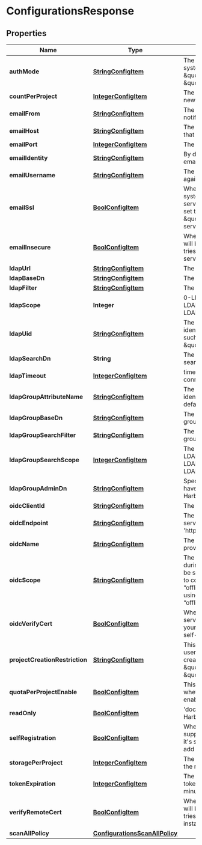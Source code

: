 
# ConfigurationsResponse

## Properties
Name | Type | Description | Notes
------------ | ------------- | ------------- | -------------
**authMode** | [**StringConfigItem**](StringConfigItem.md) | The auth mode of current system, such as \&quot;db_auth\&quot;, \&quot;ldap_auth\&quot; |  [optional]
**countPerProject** | [**IntegerConfigItem**](IntegerConfigItem.md) | The default count quota for the new created projects. |  [optional]
**emailFrom** | [**StringConfigItem**](StringConfigItem.md) | The sender name for Email notification. |  [optional]
**emailHost** | [**StringConfigItem**](StringConfigItem.md) | The hostname of SMTP server that sends Email notification. |  [optional]
**emailPort** | [**IntegerConfigItem**](IntegerConfigItem.md) | The port of SMTP server. |  [optional]
**emailIdentity** | [**StringConfigItem**](StringConfigItem.md) | By default it&#39;s empty so the email_username is picked. |  [optional]
**emailUsername** | [**StringConfigItem**](StringConfigItem.md) | The username for authenticate against SMTP server. |  [optional]
**emailSsl** | [**BoolConfigItem**](BoolConfigItem.md) | When it&#39;s set to true the system will access Email server via TLS by default.  If it&#39;s set to false, it still will handle \&quot;STARTTLS\&quot; from server side. |  [optional]
**emailInsecure** | [**BoolConfigItem**](BoolConfigItem.md) | Whether or not the certificate will be verified when Harbor tries to access the email server. |  [optional]
**ldapUrl** | [**StringConfigItem**](StringConfigItem.md) | The URL of LDAP server. |  [optional]
**ldapBaseDn** | [**StringConfigItem**](StringConfigItem.md) | The Base DN for LDAP binding. |  [optional]
**ldapFilter** | [**StringConfigItem**](StringConfigItem.md) | The filter for LDAP binding. |  [optional]
**ldapScope** | **Integer** | 0-LDAP_SCOPE_BASE, 1-LDAP_SCOPE_ONELEVEL, 2-LDAP_SCOPE_SUBTREE |  [optional]
**ldapUid** | [**StringConfigItem**](StringConfigItem.md) | The attribute which is used as identity for the LDAP binding, such as \&quot;CN\&quot; or \&quot;SAMAccountname\&quot; |  [optional]
**ldapSearchDn** | **String** | The DN of the user to do the search. |  [optional]
**ldapTimeout** | [**IntegerConfigItem**](IntegerConfigItem.md) | timeout in seconds for connection to LDAP server. |  [optional]
**ldapGroupAttributeName** | [**StringConfigItem**](StringConfigItem.md) | The attribute which is used as identity of the LDAP group, default is cn. |  [optional]
**ldapGroupBaseDn** | [**StringConfigItem**](StringConfigItem.md) | The base DN to search LDAP group. |  [optional]
**ldapGroupSearchFilter** | [**StringConfigItem**](StringConfigItem.md) | The filter to search the ldap group. |  [optional]
**ldapGroupSearchScope** | [**IntegerConfigItem**](IntegerConfigItem.md) | The scope to search ldap. &#39;0-LDAP_SCOPE_BASE, 1-LDAP_SCOPE_ONELEVEL, 2-LDAP_SCOPE_SUBTREE&#39; |  [optional]
**ldapGroupAdminDn** | [**StringConfigItem**](StringConfigItem.md) | Specify the ldap group which have the same privilege with Harbor admin. |  [optional]
**oidcClientId** | [**StringConfigItem**](StringConfigItem.md) | The client id of the OIDC. |  [optional]
**oidcEndpoint** | [**StringConfigItem**](StringConfigItem.md) | The URL of an OIDC-complaint server, must start with &#39;https://&#39;. |  [optional]
**oidcName** | [**StringConfigItem**](StringConfigItem.md) | The name of the OIDC provider. |  [optional]
**oidcScope** | [**StringConfigItem**](StringConfigItem.md) | The scope sent to OIDC server during authentication, should be separated by comma. It has to contain “openid”, and “offline_access”. If you are using google, please remove “offline_access” from this field. |  [optional]
**oidcVerifyCert** | [**BoolConfigItem**](BoolConfigItem.md) | Whether verify your OIDC server certificate, disable it if your OIDC server is hosted via self-hosted certificate. |  [optional]
**projectCreationRestriction** | [**StringConfigItem**](StringConfigItem.md) | This attribute restricts what users have the permission to create project.  It can be \&quot;everyone\&quot; or \&quot;adminonly\&quot;. |  [optional]
**quotaPerProjectEnable** | [**BoolConfigItem**](BoolConfigItem.md) | This attribute indicates whether quota per project enabled in harbor |  [optional]
**readOnly** | [**BoolConfigItem**](BoolConfigItem.md) | &#39;docker push&#39; is prohibited by Harbor if you set it to true.    |  [optional]
**selfRegistration** | [**BoolConfigItem**](BoolConfigItem.md) | Whether the Harbor instance supports self-registration.  If it&#39;s set to false, admin need to add user to the instance. |  [optional]
**storagePerProject** | [**IntegerConfigItem**](IntegerConfigItem.md) | The default storage quota for the new created projects. |  [optional]
**tokenExpiration** | [**IntegerConfigItem**](IntegerConfigItem.md) | The expiration time of the token for internal Registry, in minutes. |  [optional]
**verifyRemoteCert** | [**BoolConfigItem**](BoolConfigItem.md) | Whether or not the certificate will be verified when Harbor tries to access a remote Harbor instance for replication. |  [optional]
**scanAllPolicy** | [**ConfigurationsScanAllPolicy**](ConfigurationsScanAllPolicy.md) |  |  [optional]



